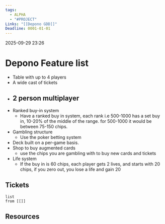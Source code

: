 ```yaml
---
tags:
  - ALPHA
  - "#PROJECT"
Links: "[[Depono GDD]]"
Deadline: 0001-01-01
---
```

2025-09-29 23:26

# Depono Feature list
- Table with up to 4 players
- A wide cast of tickets
- 2 person multiplayer
	- 
- Ranked buy-in system
	- Have a ranked buy in system, each rank i.e 500-1000 has a set buy in, 10-20% of the middle of the range. for 500-1000 it would be between 75-150 chips.
- Gambling structure
	- Use the poker betting system
- Deck built on a per-game basis.
- Shop to buy augmented cards
	- use the chips you are gambling with to buy new cards and tickets
- Life system
	- If the buy in is 60 chips, each player gets 2 lives, and starts with 20 chips, if you zero out, you lose a life and gain 20

## Tickets
```dataview
list
from [[]]
```

## Resources




